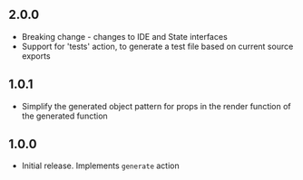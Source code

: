 ## 2.0.0

* Breaking change - changes to IDE and State interfaces
* Support for 'tests' action, to generate a test file based on current source exports

## 1.0.1

* Simplify the generated object pattern for props in the render function of the generated function

## 1.0.0

* Initial release. Implements `generate` action

